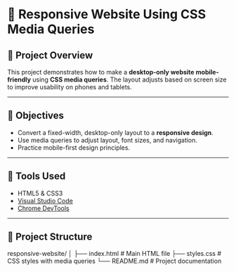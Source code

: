 # 📱 Responsive Website Using CSS Media Queries

## 📝 Project Overview
This project demonstrates how to make a **desktop-only website mobile-friendly** using **CSS media queries**. The layout adjusts based on screen size to improve usability on phones and tablets.

---

## 🎯 Objectives
- Convert a fixed-width, desktop-only layout to a **responsive design**.
- Use media queries to adjust layout, font sizes, and navigation.
- Practice mobile-first design principles.

---

## 🧰 Tools Used
- HTML5 & CSS3
- [Visual Studio Code](https://code.visualstudio.com/)
- [Chrome DevTools](https://developer.chrome.com/docs/devtools/)

---

## 📂 Project Structure

responsive-website/
│
├── index.html # Main HTML file
├── styles.css # CSS styles with media queries
└── README.md # Project documentation
